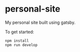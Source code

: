 # personal-site

My personal site built using gatsby.

To get started:
```
npm install
npm run develop
```
